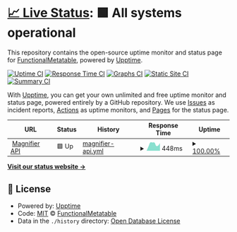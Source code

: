 # [📈 Live Status](https://FunctionalMetatable.github.io/magnifier-api-upptime): <!--live status--> **🟩 All systems operational**

This repository contains the open-source uptime monitor and status page for [FunctionalMetatable](https://FunctionalMetatable.github.io/magnifier-api-upptime), powered by [Upptime](https://github.com/upptime/upptime).

[![Uptime CI](https://github.com/FunctionalMetatable/magnifier-api-upptime/workflows/Uptime%20CI/badge.svg)](https://github.com/FunctionalMetatable/magnifier-api-upptime/actions?query=workflow%3A%22Uptime+CI%22)
[![Response Time CI](https://github.com/FunctionalMetatable/magnifier-api-upptime/workflows/Response%20Time%20CI/badge.svg)](https://github.com/FunctionalMetatable/magnifier-api-upptime/actions?query=workflow%3A%22Response+Time+CI%22)
[![Graphs CI](https://github.com/FunctionalMetatable/magnifier-api-upptime/workflows/Graphs%20CI/badge.svg)](https://github.com/FunctionalMetatable/magnifier-api-upptime/actions?query=workflow%3A%22Graphs+CI%22)
[![Static Site CI](https://github.com/FunctionalMetatable/magnifier-api-upptime/workflows/Static%20Site%20CI/badge.svg)](https://github.com/FunctionalMetatable/magnifier-api-upptime/actions?query=workflow%3A%22Static+Site+CI%22)
[![Summary CI](https://github.com/FunctionalMetatable/magnifier-api-upptime/workflows/Summary%20CI/badge.svg)](https://github.com/FunctionalMetatable/magnifier-api-upptime/actions?query=workflow%3A%22Summary+CI%22)

With [Upptime](https://upptime.js.org), you can get your own unlimited and free uptime monitor and status page, powered entirely by a GitHub repository. We use [Issues](https://github.com/FunctionalMetatable/magnifier-api-upptime/issues) as incident reports, [Actions](https://github.com/FunctionalMetatable/magnifier-api-upptime/actions) as uptime monitors, and [Pages](https://FunctionalMetatable.github.io/magnifier-api-upptime) for the status page.

<!--start: status pages-->
<!-- This summary is generated by Upptime (https://github.com/upptime/upptime) -->
<!-- Do not edit this manually, your changes will be overwritten -->
<!-- prettier-ignore -->
| URL | Status | History | Response Time | Uptime |
| --- | ------ | ------- | ------------- | ------ |
| <img alt="" src="https://favicons.githubusercontent.com/magnifier-api.potatophant.net" height="13"> [Magnifier API](https://magnifier-api.potatophant.net) | 🟩 Up | [magnifier-api.yml](https://github.com/FunctionalMetatable/magnifier-api-upptime-test/commits/HEAD/history/magnifier-api.yml) | <details><summary><img alt="Response time graph" src="./graphs/magnifier-api/response-time-week.png" height="20"> 448ms</summary><br><a href="https://FunctionalMetatable.github.io/magnifier-api-upptime-test/history/magnifier-api"><img alt="Response time 435" src="https://img.shields.io/endpoint?url=https%3A%2F%2Fraw.githubusercontent.com%2FFunctionalMetatable%2Fmagnifier-api-upptime-test%2FHEAD%2Fapi%2Fmagnifier-api%2Fresponse-time.json"></a><br><a href="https://FunctionalMetatable.github.io/magnifier-api-upptime-test/history/magnifier-api"><img alt="24-hour response time 504" src="https://img.shields.io/endpoint?url=https%3A%2F%2Fraw.githubusercontent.com%2FFunctionalMetatable%2Fmagnifier-api-upptime-test%2FHEAD%2Fapi%2Fmagnifier-api%2Fresponse-time-day.json"></a><br><a href="https://FunctionalMetatable.github.io/magnifier-api-upptime-test/history/magnifier-api"><img alt="7-day response time 448" src="https://img.shields.io/endpoint?url=https%3A%2F%2Fraw.githubusercontent.com%2FFunctionalMetatable%2Fmagnifier-api-upptime-test%2FHEAD%2Fapi%2Fmagnifier-api%2Fresponse-time-week.json"></a><br><a href="https://FunctionalMetatable.github.io/magnifier-api-upptime-test/history/magnifier-api"><img alt="30-day response time 451" src="https://img.shields.io/endpoint?url=https%3A%2F%2Fraw.githubusercontent.com%2FFunctionalMetatable%2Fmagnifier-api-upptime-test%2FHEAD%2Fapi%2Fmagnifier-api%2Fresponse-time-month.json"></a><br><a href="https://FunctionalMetatable.github.io/magnifier-api-upptime-test/history/magnifier-api"><img alt="1-year response time 437" src="https://img.shields.io/endpoint?url=https%3A%2F%2Fraw.githubusercontent.com%2FFunctionalMetatable%2Fmagnifier-api-upptime-test%2FHEAD%2Fapi%2Fmagnifier-api%2Fresponse-time-year.json"></a></details> | <details><summary><a href="https://FunctionalMetatable.github.io/magnifier-api-upptime-test/history/magnifier-api">100.00%</a></summary><a href="https://FunctionalMetatable.github.io/magnifier-api-upptime-test/history/magnifier-api"><img alt="All-time uptime 96.82%" src="https://img.shields.io/endpoint?url=https%3A%2F%2Fraw.githubusercontent.com%2FFunctionalMetatable%2Fmagnifier-api-upptime-test%2FHEAD%2Fapi%2Fmagnifier-api%2Fuptime.json"></a><br><a href="https://FunctionalMetatable.github.io/magnifier-api-upptime-test/history/magnifier-api"><img alt="24-hour uptime 100.00%" src="https://img.shields.io/endpoint?url=https%3A%2F%2Fraw.githubusercontent.com%2FFunctionalMetatable%2Fmagnifier-api-upptime-test%2FHEAD%2Fapi%2Fmagnifier-api%2Fuptime-day.json"></a><br><a href="https://FunctionalMetatable.github.io/magnifier-api-upptime-test/history/magnifier-api"><img alt="7-day uptime 100.00%" src="https://img.shields.io/endpoint?url=https%3A%2F%2Fraw.githubusercontent.com%2FFunctionalMetatable%2Fmagnifier-api-upptime-test%2FHEAD%2Fapi%2Fmagnifier-api%2Fuptime-week.json"></a><br><a href="https://FunctionalMetatable.github.io/magnifier-api-upptime-test/history/magnifier-api"><img alt="30-day uptime 100.00%" src="https://img.shields.io/endpoint?url=https%3A%2F%2Fraw.githubusercontent.com%2FFunctionalMetatable%2Fmagnifier-api-upptime-test%2FHEAD%2Fapi%2Fmagnifier-api%2Fuptime-month.json"></a><br><a href="https://FunctionalMetatable.github.io/magnifier-api-upptime-test/history/magnifier-api"><img alt="1-year uptime 96.81%" src="https://img.shields.io/endpoint?url=https%3A%2F%2Fraw.githubusercontent.com%2FFunctionalMetatable%2Fmagnifier-api-upptime-test%2FHEAD%2Fapi%2Fmagnifier-api%2Fuptime-year.json"></a></details>

<!--end: status pages-->

[**Visit our status website →**](https://FunctionalMetatable.github.io/magnifier-api-upptime)

## 📄 License

- Powered by: [Upptime](https://github.com/upptime/upptime)
- Code: [MIT](./LICENSE) © [FunctionalMetatable](https://FunctionalMetatable.github.io/magnifier-api-upptime)
- Data in the `./history` directory: [Open Database License](https://opendatacommons.org/licenses/odbl/1-0/)
